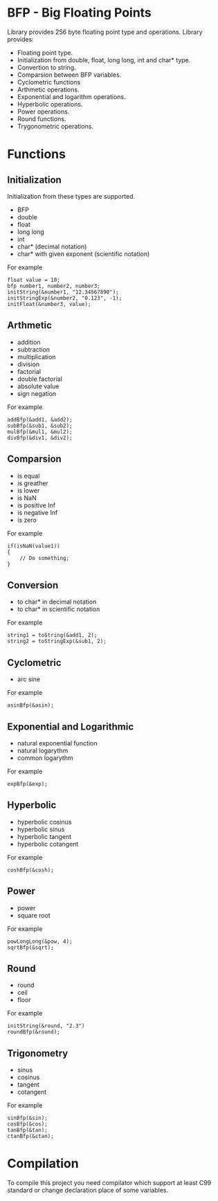 # BFP - Big Floating Points
Library provides 256 byte floating point type and operations. Library provides:
 * Floating point type.
 * Initialization from double, float, long long, int and char* type.
 * Convertion to string.
 * Comparsion between BFP variables.
 * Cyclometric functions
 * Arthmetic operations.
 * Exponential and logarithm operations.
 * Hyperbolic operations.
 * Power operations.
 * Round functions.
 * Trygonometric operations.
 
# Functions

## Initialization
Initialization from these types are supported.
 * BFP
 * double
 * float
 * long long
 * int
 * char* (decimal notation)
 * char* with given exponent (scientific notation)

For example
```
float value = 10;
bfp number1, number2, number3;
initString(&number1, "12.34567890");
initStringExp(&number2, "0.123", -1);
initFloat(&number3, value);
```

## Arthmetic
 * addition
 * subtraction
 * multiplication
 * division
 * factorial
 * double factorial
 * absolute value
 * sign negation
 
 For example
```
addBfp(&add1, &add2);
subBfp(&sub1, &sub2);
mulBfp(&mul1, &mul2);
divBfp(&div1, &div2);
```

## Comparsion
 * is equal
 * is greather
 * is lower
 * is NaN
 * is positive Inf
 * is negative Inf
 * is zero
 
For example
```
if(isNaN(value1))
{
    // Do something;
}
```

## Conversion
 * to char* in decimal notation
 * to char* in scientific notation
 
For example
```
string1 = toString(&add1, 2);
string2 = toStringExp(&sub1, 2);
```

## Cyclometric
 * arc sine
 
For example
```
asinBfp(&asin);
```

## Exponential and Logarithmic
 * natural exponential function 
 * natural logarythm
 * common logarythm
 
For example
```
expBfp(&exp);
```

## Hyperbolic
 * hyperbolic cosinus
 * hyperbolic sinus
 * hyperbolic tangent
 * hyperbolic cotangent
 
For example
```
coshBfp(&cosh);
```

## Power
 * power
 * square root

For example
```
powLongLong(&pow, 4);
sqrtBfp(&sqrt);
```

## Round
 * round
 * ceil
 * floor
 
For example
```
initString(&round, "2.3")
roundBfp(&round);
```

## Trigonometry
 * sinus
 * cosinus
 * tangent
 * cotangent
 
 For example
```
sinBfp(&sin);
cosBfp(&cos);
tanBfp(&tan);
ctanBfp(&ctan);
```

# Compilation
To compile this project you need compilator which support at least C99 standard or change declaration place of some variables.